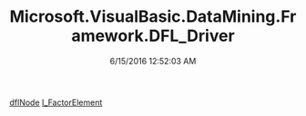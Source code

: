 ﻿---
title: Microsoft.VisualBasic.DataMining.Framework.DFL_Driver
date: 6/15/2016 12:52:03 AM
---

[dflNode](T-Microsoft.VisualBasic.DataMining.Framework.DFL_Driver.dflNode.html)
[I_FactorElement](T-Microsoft.VisualBasic.DataMining.Framework.DFL_Driver.I_FactorElement.html)
